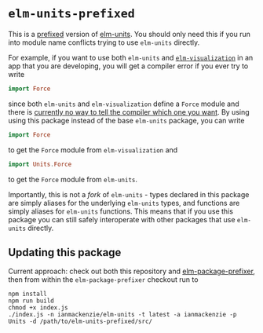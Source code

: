 # `elm-units-prefixed`

This is a [prefixed](https://github.com/pd-andy/elm-package-prefixer) version of
[elm-units](https://package.elm-lang.org/packages/ianmackenzie/elm-units/latest/).
You should only need this if you run into module name conflicts trying to use
`elm-units` directly.

For example, if you want to use both `elm-units` and [`elm-visualization`](https://package.elm-lang.org/packages/gampleman/elm-visualization/latest/)
in an app that you are developing, you will get a compiler error if you ever try
to write

```elm
import Force
```

since both `elm-units` and `elm-visualization` define a `Force` module and
there is [currently no way to tell the compiler which one you want](https://github.com/elm/compiler/issues/1625).
By using using this package instead of the base `elm-units` package, you can
write

```elm
import Force
```

to get the `Force` module from `elm-visualization` and

```elm
import Units.Force
```

to get the `Force` module from `elm-units`.

Importantly, this is not a _fork_ of `elm-units` - types declared in this
package are simply aliases for the underlying `elm-units` types, and functions
are simply aliases for `elm-units` functions. This means that if you use this
package you can still safely interoperate with other packages that use
`elm-units` directly.

## Updating this package

Current approach: check out both this repository and [elm-package-prefixer](https://github.com/hayleigh-dot-dev/elm-package-prefixer),
then from within the `elm-package-prefixer` checkout run to

```
npm install
npm run build
chmod +x index.js
./index.js -n ianmackenzie/elm-units -t latest -a ianmackenzie -p Units -d /path/to/elm-units-prefixed/src/
```
